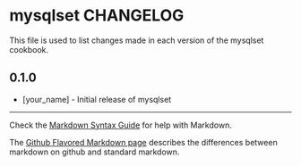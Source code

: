 mysqlset CHANGELOG
==================

This file is used to list changes made in each version of the mysqlset cookbook.

0.1.0
-----
- [your_name] - Initial release of mysqlset

- - -
Check the [Markdown Syntax Guide](http://daringfireball.net/projects/markdown/syntax) for help with Markdown.

The [Github Flavored Markdown page](http://github.github.com/github-flavored-markdown/) describes the differences between markdown on github and standard markdown.
